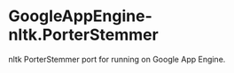 GoogleAppEngine-nltk.PorterStemmer
==================================

nltk PorterStemmer port for running on Google App Engine.